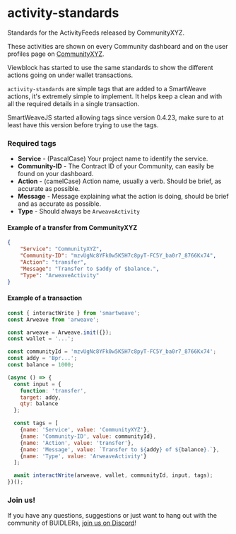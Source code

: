 # activity-standards

Standards for the ActivityFeeds released by CommunityXYZ.

These activities are shown on every Community dashboard and on the user profiles page on [CommunityXYZ](https://community.xyz). 

Viewblock has started to use the same standards to show the different actions going on under wallet transactions.

`activity-standards` are simple tags that are added to a SmartWeave actions, it's extremely simple to implement. It helps keep a clean and with all the required details in a single transaction.

SmartWeaveJS started allowing tags since version 0.4.23, make sure to at least have this version before trying to use the tags.

### Required tags
- **Service** - (PascalCase) Your project name to identify the service.
- **Community-ID** - The Contract ID of your Community, can easily be found on your dashboard.
- **Action** - (camelCase) Action name, usually a verb. Should be brief, as accurate as possible.
- **Message** - Message explaining what the action is doing, should be brief and as accurate as possible.
- **Type** - Should always be `ArweaveActivity`

#### Example of a transfer from CommunityXYZ

```json
{
    "Service": "CommunityXYZ",
    "Community-ID": "mzvUgNc8YFk0w5K5H7c8pyT-FC5Y_ba0r7_8766Kx74",
    "Action": "transfer",
    "Message": "Transfer to $addy of $balance.",
    "Type": "ArweaveActivity"
}
```

#### Example of a transaction
```js
const { interactWrite } from 'smartweave';
const Arweave from 'arweave';

const arweave = Arweave.init({});
const wallet = '...';

const communityId = 'mzvUgNc8YFk0w5K5H7c8pyT-FC5Y_ba0r7_8766Kx74';
const addy = 'Bpr...';
const balance = 1000;

(async () => {
  const input = {
    function: 'transfer',
    target: addy,
    qty: balance
  };

  const tags = [
    {name: 'Service', value: 'CommunityXYZ'},
    {name: 'Community-ID', value: communityId},
    {name: 'Action', value: 'transfer'},
    {name: 'Message', value: `Transfer to ${addy} of ${balance}.`},
    {name: 'Type', value: 'ArweaveActivity'}
  ];

  await interactWrite(arweave, wallet, communityId, input, tags);
})();
```

### Join us!
If you have any questions, suggestions or just want to hang out with the community of BUIDLERs, [join us on Discord](https://community.xyz/chat)!

